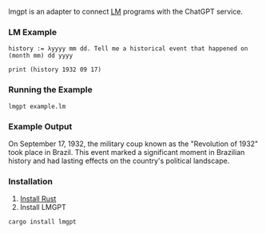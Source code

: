lmgpt is an adapter to connect [LM](https://github.com/andrew-johnson-4/-) programs with the ChatGPT service.

### LM Example

```
history := λyyyy mm dd. Tell me a historical event that happened on (month mm) dd yyyy

print (history 1932 09 17)
```

### Running the Example

```
lmgpt example.lm
```

### Example Output

On September 17, 1932, the military coup known as the "Revolution of 1932" took place in Brazil.
This event marked a significant moment in Brazilian history and had lasting effects on the country's political landscape.

### Installation

1. [Install Rust](https://www.rust-lang.org/tools/install)
2. Install LMGPT

```
cargo install lmgpt
```
